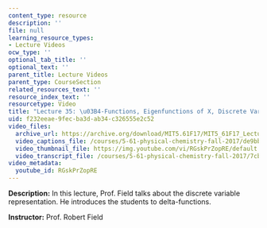```yaml
---
content_type: resource
description: ''
file: null
learning_resource_types:
- Lecture Videos
ocw_type: ''
optional_tab_title: ''
optional_text: ''
parent_title: Lecture Videos
parent_type: CourseSection
related_resources_text: ''
resource_index_text: ''
resourcetype: Video
title: "Lecture 35: \u03B4-Functions, Eigenfunctions of X, Discrete Variable Representation"
uid: f232eeae-9fec-ba3d-ab34-c326555e2c52
video_files:
  archive_url: https://archive.org/download/MIT5.61F17/MIT5_61F17_Lecture_35_300k.mp4
  video_captions_file: /courses/5-61-physical-chemistry-fall-2017/de9bb1f3187356f7a80a7360f5281428_RGskPrZopRE.vtt
  video_thumbnail_file: https://img.youtube.com/vi/RGskPrZopRE/default.jpg
  video_transcript_file: /courses/5-61-physical-chemistry-fall-2017/7cb65041959d770e6c48d84f38943325_RGskPrZopRE.pdf
video_metadata:
  youtube_id: RGskPrZopRE
---
```


**Description:** In this lecture, Prof. Field talks about the discrete variable representation. He introduces the students to delta-functions.

**Instructor:** Prof. Robert Field